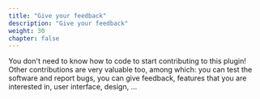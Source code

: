 ```yaml
---
title: "Give your feedback"
description: "Give your feedback"
weight: 30
chapter: false
---
```


You don't need to know how to code to start contributing to this plugin!
Other contributions are very valuable too, among which: you can test the software and report bugs, you can give feedback, features that you are interested in, user interface, design, ...
